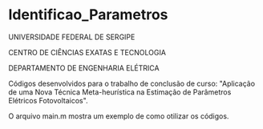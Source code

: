 # Identificao_Parametros
UNIVERSIDADE FEDERAL DE SERGIPE

CENTRO DE CIÊNCIAS EXATAS E TECNOLOGIA

DEPARTAMENTO DE ENGENHARIA ELÉTRICA

Códigos desenvolvidos para o trabalho de conclusão de curso: "Aplicação de uma Nova Técnica Meta-heurística na
Estimação de Parâmetros Elétricos Fotovoltaicos".

O arquivo main.m mostra um exemplo de como otilizar os códigos.
